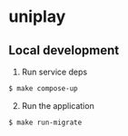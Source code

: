 # uniplay

## Local development
1. Run service deps
```sh
$ make compose-up
```
2. Run the application
```sh
$ make run-migrate
```
